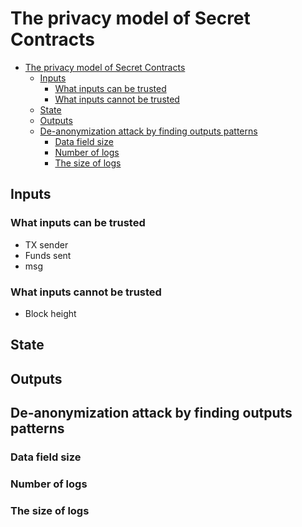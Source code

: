 # The privacy model of Secret Contracts

- [The privacy model of Secret Contracts](#the-privacy-model-of-secret-contracts)
  - [Inputs](#inputs)
    - [What inputs can be trusted](#what-inputs-can-be-trusted)
    - [What inputs cannot be trusted](#what-inputs-cannot-be-trusted)
  - [State](#state)
  - [Outputs](#outputs)
  - [De-anonymization attack by finding outputs patterns](#de-anonymization-attack-by-finding-outputs-patterns)
    - [Data field size](#data-field-size)
    - [Number of logs](#number-of-logs)
    - [The size of logs](#the-size-of-logs)

## Inputs

### What inputs can be trusted

- TX sender
- Funds sent
- msg

### What inputs cannot be trusted

- Block height

## State

## Outputs

## De-anonymization attack by finding outputs patterns

### Data field size

### Number of logs

### The size of logs
